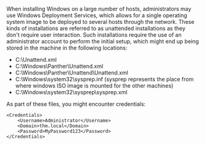 When installing Windows on a large number of hosts, administrators may use Windows Deployment Services, which allows for a single operating system image to be deployed to several hosts through the network. These kinds of installations are referred to as unattended installations as they don't require user interaction. Such installations require the use of an administrator account to perform the initial setup, which might end up being stored in the machine in the following locations:

- C:\Unattend.xml
- C:\Windows\Panther\Unattend.xml
- C:\Windows\Panther\Unattend\Unattend.xml
- C:\Windows\system32\sysprep.inf (sysprep represents the place from where windows ISO image is mounted for the other machines)
- C:\Windows\system32\sysprep\sysprep.xml

As part of these files, you might encounter credentials:
```shell-session
<Credentials>
    <Username>Administrator</Username>
    <Domain>thm.local</Domain>
    <Password>MyPassword123</Password>
</Credentials>

